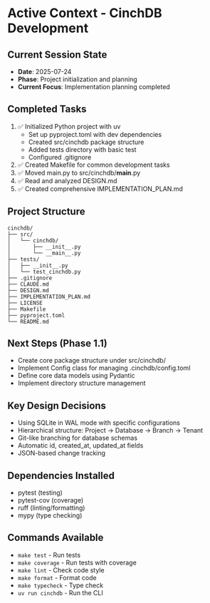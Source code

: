 # Active Context - CinchDB Development

## Current Session State
- **Date**: 2025-07-24
- **Phase**: Project initialization and planning
- **Current Focus**: Implementation planning completed

## Completed Tasks
1. ✅ Initialized Python project with uv
   - Set up pyproject.toml with dev dependencies
   - Created src/cinchdb package structure
   - Added tests directory with basic test
   - Configured .gitignore
2. ✅ Created Makefile for common development tasks
3. ✅ Moved main.py to src/cinchdb/__main__.py
4. ✅ Read and analyzed DESIGN.md
5. ✅ Created comprehensive IMPLEMENTATION_PLAN.md

## Project Structure
```
cinchdb/
├── src/
│   └── cinchdb/
│       ├── __init__.py
│       └── __main__.py
├── tests/
│   ├── __init__.py
│   └── test_cinchdb.py
├── .gitignore
├── CLAUDE.md
├── DESIGN.md
├── IMPLEMENTATION_PLAN.md
├── LICENSE
├── Makefile
├── pyproject.toml
└── README.md
```

## Next Steps (Phase 1.1)
- Create core package structure under src/cinchdb/
- Implement Config class for managing .cinchdb/config.toml
- Define core data models using Pydantic
- Implement directory structure management

## Key Design Decisions
- Using SQLite in WAL mode with specific configurations
- Hierarchical structure: Project → Database → Branch → Tenant
- Git-like branching for database schemas
- Automatic id, created_at, updated_at fields
- JSON-based change tracking

## Dependencies Installed
- pytest (testing)
- pytest-cov (coverage)
- ruff (linting/formatting)
- mypy (type checking)

## Commands Available
- `make test` - Run tests
- `make coverage` - Run tests with coverage
- `make lint` - Check code style
- `make format` - Format code
- `make typecheck` - Type check
- `uv run cinchdb` - Run the CLI
